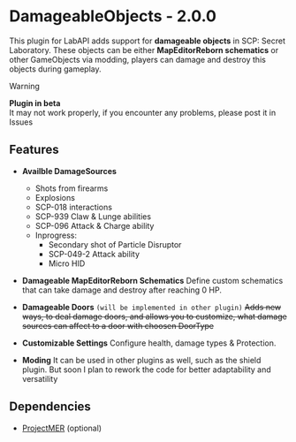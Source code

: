 # DamageableObjects - 2.0.0

This plugin for LabAPI adds support for **damageable objects** in SCP: Secret Laboratory.
These objects can be either **MapEditorReborn schematics** or other GameObjects via modding,
players can damage and destroy this objects during gameplay.

> [!WARNING]
> **Plugin in beta**<br />
> It may not work properly, if you encounter any problems, please post it in Issues

## Features

- **Availble DamageSources**
  - Shots from firearms
  - Explosions
  - SCP-018 interactions
  - SCP-939 Claw & Lunge abilities
  - SCP-096 Attack & Charge ability
  - Inprogress:
    - Secondary shot of Particle Disruptor
    - SCP-049-2 Attack ability
    - Micro HID

- **Damageable MapEditorReborn Schematics**
  Define custom schematics that can take damage and destroy after reaching 0 HP.

- **Damageable Doors** `(will be implemented in other plugin)`
  ~~Adds new ways, to deal damage doors, and allows you to customize, what damage sources can affect to a door with choosen DoorType~~

- **Customizable Settings**
  Configure health, damage types & Protection.

- **Moding**
  It can be used in other plugins as well, such as the shield plugin. But soon I plan to rework the code for better adaptability and versatility

## Dependencies
- [ProjectMER](https://github.com/Michal78900/ProjectMER) (optional)

